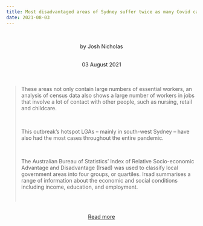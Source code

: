 ```yaml
---
title: Most disadvantaged areas of Sydney suffer twice as many Covid cases as rest of city
date: 2021-08-03
---
```


<br><center>by Josh Nicholas</center><br>

<center>03 August 2021</center><br><br>

<blockquote><p>These areas not only contain large numbers of essential workers, an analysis of census data also shows a large number of workers in jobs that involve a lot of contact with other people, such as nursing, retail and childcare.</p><br>

<p>This outbreak’s hotspot LGAs – mainly in south-west Sydney – have also had the most cases throughout the entire pandemic.</p><br>

<p>The Australian Bureau of Statistics’ Index of Relative Socio-economic Advantage and Disadvantage (Irsad) was used to classify local government areas into four groups, or quartiles. Irsad summarises a range of information about the economic and social conditions including income, education, and employment.</p><br>

</blockquote><br>

<center><a href="https://www.theguardian.com/news/datablog/2021/aug/04/most-disadvantaged-areas-of-sydney-suffer-twice-as-many-covid-cases-as-rest-of-city">Read more</a></center>